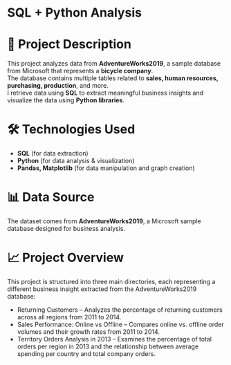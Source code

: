 # SQL + Python Analysis  
# 📌 Project Description  

This project analyzes data from **AdventureWorks2019**, a sample database from Microsoft that represents a **bicycle company**.  
The database contains multiple tables related to **sales, human resources, purchasing, production**, and more.  
I retrieve data using **SQL** to extract meaningful business insights and visualize the data using **Python libraries**.  

# 🛠️ Technologies Used  
- **SQL** (for data extraction)  
- **Python** (for data analysis & visualization)  
- **Pandas, Matplotlib** (for data manipulation and graph creation)  

# 📊 Data Source  
The dataset comes from **AdventureWorks2019**, a Microsoft sample database designed for business analysis.  

# 📈 Project Overview  
This project is structured into three main directories, each representing a different business insight extracted from the AdventureWorks2019 database:

- Returning Customers – Analyzes the percentage of returning customers across all regions from 2011 to 2014.
- Sales Performance: Online vs Offline – Compares online vs. offline order volumes and their growth rates from 2011 to 2014.
- Territory Orders Analysis in 2013 – Examines the percentage of total orders per region in 2013 and the relationship between average spending per country and total company orders.
